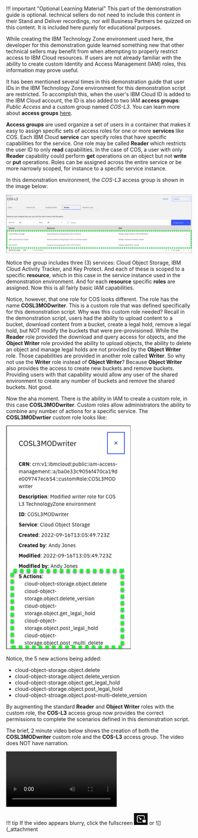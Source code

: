!!! important "Optional Learning Material"
    This part of the demonstration guide is optional. technical sellers do not need to include this content in their Stand and Deliver recordings, nor will Business Partners be quizzed on this content. It is included here purely for educational purposes.

While creating the IBM Technology Zone environment used here, the developer for this demonstration guide learned something new that other technical sellers may benefit from when attempting to properly restrict access to IBM Cloud resources. If users are not already familiar with the ability to create custom Identity and Access Management (IAM) roles, this information may prove useful.

It has been mentioned several times in this demonstration guide that user IDs in the IBM Technology Zone environment for this demonstration script are restricted. To accomplish this, when the user's IBM Cloud ID is added to the IBM Cloud account, the ID is also added to two IAM **access groups**: *Public Access* and a custom group named *COS-L3*. You can learn more about **access groups** <a href="https://cloud.ibm.com/docs/account?topic=account-groups&interface=ui" target="_blank">here</a>.

**Access groups** are used organize a set of users in a container that makes it easy to assign specific sets of access roles for one or more **services** like COS. Each IBM Cloud **service** can specify roles that have specific capabilities for the service. One role may be called **Reader** which restricts the user ID to only **read** capabilities. In the case of COS, a user with only **Reader** capability could perform **get** operations on an object but not **write** or **put** operations. Roles can be assigned across the entire service or be more narrowly scoped, for instance to a specific service instance.

In this demonstration environment, the *COS-L3* access group is shown in the image below:

![](_attachments/COS-L3-AccessGroup.png)

Notice the group includes three (3) services: Cloud Object Storage, IBM Cloud Activity Tracker, and Key Protect. And each of these is scoped to a specific **resource**, which in this case in the service instance used in the demonstration environment. And for each **resource** specific **roles** are assigned. Now this is all fairly basic IAM capabilities.

Notice, however, that one role for COS looks different. The role has the name **COSL3MODwriter**. This is a custom role that was defined specifically for this demonstration script. Why was this custom role needed? Recall in the demonstration script, users had the ability to upload content to a bucket, download content from a bucket, create a legal hold, remove a legal hold, but NOT modify the buckets that were pre-provisioned. While the **Reader** role provided the download and query access for objects, and the **Object Writer** role provided the ability to upload objects, the ability to delete an object and manage legal holds are not provided by the **Object Writer** role. Those capabilities are provided in another role called **Writer**. So why not use the **Writer** role instead of **Object Writer**? Because **Object Writer** also provides the access to create new buckets and remove buckets. Providing users with that capability would allow any user of the shared environment to create any number of buckets and remove the shared buckets. Not good.

Now the aha moment. There is the ability in IAM to create a custom role, in this case **COSL3MODwriter**.
Custom roles allow administrators the ability to combine any number of actions for a specific service. The **COSL3MODwrtier** custom role looks like:

![](_attachments/COSL3MODwriter.png)

Notice, the 5 new actions being added:

- cloud-object-storage.object.delete
- cloud-object-storage.object.delete_version
- cloud-object-storage.object.get_legal_hold
- cloud-object-storage.object.post_legal_hold
- cloud-object-stroage.object.post-multi-delete_version

By augmenting the standard **Reader** and **Object Writer** roles with the custom role, the **COS-L3** access group now provides the correct permissions to complete the scenarios defined in this demonstration script.

The brief, 2 minute video below shows the creation of both the **COSL3MODwriter** custom role and the **COS-L3** access group. The video does NOT have narration.

![type:video](./_videos/IAM-final.mp4)

!!! tip
    If the video appears blurry, click the fullscreen ![](_attachments/FullScreenVideo.png) or ![](_attachment
